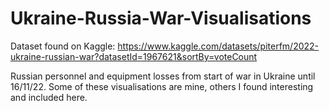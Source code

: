 # Ukraine-Russia-War-Visualisations

Dataset found on Kaggle: https://www.kaggle.com/datasets/piterfm/2022-ukraine-russian-war?datasetId=1967621&sortBy=voteCount 

Russian personnel and equipment losses from start of war in Ukraine until 16/11/22. Some of these visualisations are mine, others I found interesting and included here. 

